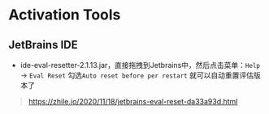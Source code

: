 # Activation Tools



## JetBrains IDE

- ide-eval-resetter-2.1.13.jar，直接拖拽到Jetbrains中，然后点击菜单：`Help` -> `Eval Reset`  勾选`Auto reset before per restart`  就可以自动重置评估版本了

> https://zhile.io/2020/11/18/jetbrains-eval-reset-da33a93d.html